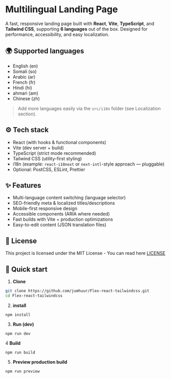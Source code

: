 # Multilingual Landing Page

A fast, responsive landing page built with **React**, **Vite**, **TypeScript**, and **Tailwind CSS**, supporting **6 languages** out of the box. Designed for performance, accessibility, and easy localization.

## 🌍 Supported languages

- English (en)
- Somali (so)
- Arabic (ar)
- French (fr)
- Hindi (hi)
- ahmari (am)
- Chinese (zh)

> Add more languages easily via the `src/i18n` folder (see Localization section).

## ⚙️ Tech stack

- React (with hooks & functional components)
- Vite (dev server + build)
- TypeScript (strict mode recommended)
- Tailwind CSS (utility-first styling)
- i18n (example: `react-i18next` or `next-intl`-style approach — pluggable)
- Optional: PostCSS, ESLint, Prettier

## ✨ Features

- Multi-language content switching (language selector)
- SEO-friendly meta & localized titles/descriptions
- Mobile-first responsive design
- Accessible components (ARIA where needed)
- Fast builds with Vite + production optimizations
- Easy-to-edit content (JSON translation files)

## 📜 License

This project is licensed under the MIT License - You can read here [LICENSE](https://github.com/jumhuur/Flex-react-tailwindcss/blob/main/LICENSE)

## 🚀 Quick start

1. **Clone**

```bash
git clone https://github.com/jumhuur/Flex-react-tailwindcss.git
cd Flex-react-tailwindcss
```

2. **install**

```
npm install
```

3. **Run (dev)**

```
npm run dev
```

4 **Build**

```
npm run build
```

5. **Preview production build**

```
npm run preview

```
